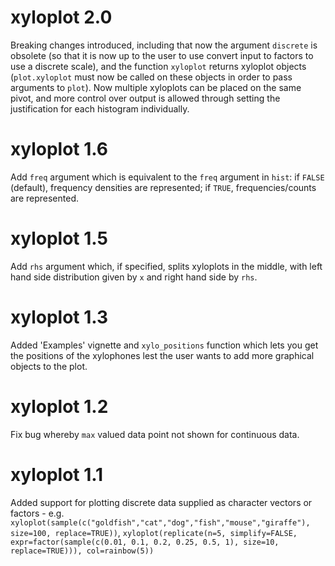 # xyloplot 2.0

Breaking changes introduced, including that now the argument `discrete` is obsolete (so that it is now up to the user to use convert input to factors to use a discrete scale), and the function `xyloplot` returns xyloplot objects (`plot.xyloplot` must now be called on these objects in order to pass arguments to `plot`). Now multiple xyloplots can be placed on the same pivot, and more control over output is allowed through setting the justification for each histogram individually.

# xyloplot 1.6

Add `freq` argument which is equivalent to the `freq` argument in `hist`: if `FALSE` (default), frequency densities are represented; if `TRUE`, frequencies/counts are represented.

# xyloplot 1.5

Add `rhs` argument which, if specified, splits xyloplots in the middle, with left hand side distribution given by `x` and right hand side by `rhs`.

# xyloplot 1.3

Added 'Examples' vignette and `xylo_positions` function which lets you get the positions of the xylophones lest the user wants to add more graphical objects to the plot.

# xyloplot 1.2

Fix bug whereby `max` valued data point not shown for continuous data.

# xyloplot 1.1

Added support for plotting discrete data supplied as character vectors or factors - e.g. `xyloplot(sample(c("goldfish","cat","dog","fish","mouse","giraffe"), size=100, replace=TRUE))`, `xyloplot(replicate(n=5, simplify=FALSE, expr=factor(sample(c(0.01, 0.1, 0.2, 0.25, 0.5, 1), size=10, replace=TRUE))), col=rainbow(5))`
